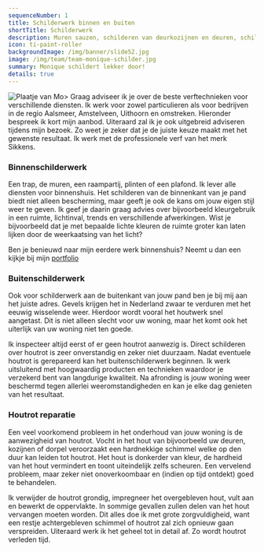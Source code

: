 ```yaml
---
sequenceNumber: 1
title: Schilderwerk binnen en buiten
shortTitle: Schilderwerk
description: Muren sauzen, schilderen van deurkozijnen en deuren, schilderen van raamkozijnen, houtrot verwijderen en behandelen.
icon: ti-paint-roller
backgroundImage: /img/banner/slide52.jpg
image: /img/team/team-monique-schilder.jpg
summary: Monique schildert lekker door!
details: true
---
```

![Plaatje van Mo>](/img/team/team-monique-schilder.jpg)
Graag adviseer ik je over de beste verftechnieken voor verschillende diensten. Ik werk voor zowel particulieren als voor bedrijven in de regio Aalsmeer, Amstelveen, Uithoorn en omstreken. Hieronder bespreek ik kort mijn aanbod. Uiteraard zal ik je ook uitgebreid adviseren tijdens mijn bezoek. Zo weet je zeker dat je de juiste keuze maakt met het gewenste resultaat. Ik werk met de professionele verf van het merk Sikkens.

### Binnenschilderwerk

Een trap, de muren, een raampartij, plinten of een plafond. Ik lever alle diensten voor binnenshuis. Het schilderen van de binnenkant van je pand biedt niet alleen bescherming, maar geeft je ook de kans om jouw eigen stijl weer te geven. Ik geef je daarin graag advies over bijvoorbeeld kleurgebruik in een ruimte, lichtinval, trends en verschillende afwerkingen. Wist je bijvoorbeeld dat je met bepaalde lichte kleuren de ruimte groter kan laten lijken door de weerkaatsing van het licht? 

Ben je benieuwd naar mijn eerdere werk binnenshuis? Neemt u dan een kijkje bij mijn [portfolio](/portfolio)

### Buitenschilderwerk

Ook voor schilderwerk aan de buitenkant van jouw pand ben je bij mij aan het juiste adres. Gevels krijgen het in Nederland zwaar te verduren met het eeuwig wisselende weer. Hierdoor wordt vooral het houtwerk snel aangetast. Dit is niet alleen slecht voor uw woning, maar het komt ook het uiterlijk van uw woning niet ten goede. 

Ik inspecteer altijd eerst of er geen houtrot aanwezig is. Direct schilderen over houtrot is zeer onverstandig en zeker niet duurzaam. Nadat eventuele houtrot is gerepareerd kan het buitenschilderwerk beginnen. Ik werk uitsluitend met hoogwaardig producten en technieken waardoor je verzekerd bent van langdurige kwaliteit. Na afronding is jouw woning weer beschermd tegen allerlei weeromstandigheden en kan je elke dag genieten van het resultaat.

### Houtrot reparatie

Een veel voorkomend probleem in het onderhoud van jouw woning is de aanwezigheid van houtrot. Vocht in het hout van bijvoorbeeld uw deuren, kozijnen of dorpel veroorzaakt een hardnekkige schimmel welke op den duur kan leiden tot houtrot. Het hout is donkerder van kleur, de hardheid van het hout vermindert en toont uiteindelijk zelfs scheuren. Een vervelend probleem, maar zeker niet onoverkoombaar en (indien op tijd ontdekt) goed te behandelen.

Ik verwijder de houtrot grondig, impregneer het overgebleven hout, vult aan en bewerkt de oppervlakte. In sommige gevallen zullen delen van het hout vervangen moeten worden. Dit alles doe ik met grote zorgvuldigheid, want een restje achtergebleven schimmel of houtrot zal zich opnieuw gaan verspreiden. Uiteraard werk ik het geheel tot in detail af. Zo wordt houtrot verleden tijd.


